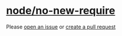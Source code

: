 [node/no-new-require](https://github.com/mysticatea/eslint-plugin-node/blob/v11.1.0/docs/rules/no-new-require.md)
=================================================================================================================
Please [open an issue](https://github.com/professional-js/eslint-config/issues/new)
or [create a pull request](https://github.com/professional-js/eslint-config/edit/main/src/rules-configurations/node/no-new-require.md)
